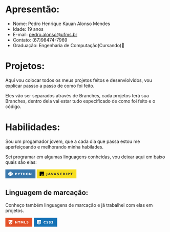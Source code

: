 # Apresentão:

+ Nome: Pedro Henrique Kauan Alonso Mendes 
+ Idade: 19 anos 
+ E-mail: pedro.alonso@ufms.br
+ Contato: (67)98474-7969
+ Graduação: Engenharia de Computação(Cursando)🤠


# Projetos:
Aqui vou colocar todos os meus projetos feitos e desenviolvidos, vou explicar passso a passo de como foi feito.

Eles vão ser separados através de Branches, cada projetos terá sua Branches,
dentro dela vai estar tudo especificado de como foi feito e o código.

# Habilidades:
Sou um progamador jovem, que a cada dia que passa estou me aperfeiçoando e melhorando minha habilades.

Sei  programar em algumas linguagens conhcidas, vou deixar aqui em baixo quais são elas:

![alt text](logpython.png) ![alt text](logjavascript.png) 

## Linguagem de marcação:
Conheço também linguagens de marcação e já trabalhei com elas em projetos.

![alt text](image.png) ![alt text](image-1.png)


